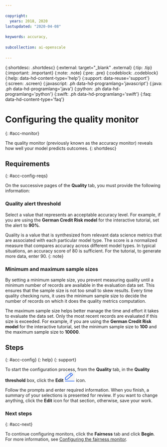 ```yaml
---

copyright:
  years: 2018, 2020
lastupdated: "2020-04-08"

keywords: accuracy, 

subcollection: ai-openscale

---
```


{:shortdesc: .shortdesc}
{:external: target="_blank" .external}
{:tip: .tip}
{:important: .important}
{:note: .note}
{:pre: .pre}
{:codeblock: .codeblock}
{:help: data-hd-content-type='help'}
{:support: data-reuse='support'}
{:screen: .screen}
{:javascript: .ph data-hd-programlang='javascript'}
{:java: .ph data-hd-programlang='java'}
{:python: .ph data-hd-programlang='python'}
{:swift: .ph data-hd-programlang='swift'}
{:faq: data-hd-content-type='faq'}

# Configuring the quality monitor
{: #acc-monitor}

The quality monitor (previously known as the accuracy monitor) reveals how well your model predicts outcomes.
{: shortdesc}

## Requirements
{: #acc-config-reqs}

On the successive pages of the **Quality** tab, you must provide the following information:

### Quality alert threshold

Select a value that represents an acceptable accuracy level. For example, if you are using the **German Credit Risk model** for the interactive tutorial, set the alert to **90%**.

Quality is a value that is synthesized from relevant data science metrics that are associated with each particular model type. The score is a normalized measure that compares accuracy across different model types. In typical situations, an accuracy score of 80 is sufficient. For the tutorial, to generate more data, enter 90.
{: note}

### Minimum and maximum sample sizes

By setting a minimum sample size, you prevent measuring quality until a minimum number of records are available in the evaluation data set. This ensures that the sample size is not too small to skew results. Every time quality checking runs, it uses the minimum sample size to decide the number of records on which it does the quality metrics computation.

The maximum sample size helps better manage the time and effort it takes to evaluate the data set. Only the most recent records are evaluated if this size is exceeded. For example, if you are using the **German Credit Risk model** for the interactive tutorial, set the minimum sample size to **100** and the maximum sample size to **10000**.

## Steps
{: #acc-config}
{: help} 
{: support}

To start the configuration process, from the **Quality** tab, in the **Quality threshold** box, click the **Edit** ![The edit icon](images/wos-edit-icon.png) icon.

Follow the prompts and enter required information. When you finish, a summary of your selections is presented for review. If you want to change anything, click the **Edit** icon for that section, otherwise, save your work.

### Next steps
{: #acc-next}

To continue configuring monitors, click the **Fairness** tab and click **Begin**. For more information, see [Configuring the fairness monitor](/docs/services/ai-openscale?topic=ai-openscale-mf-monitor).
